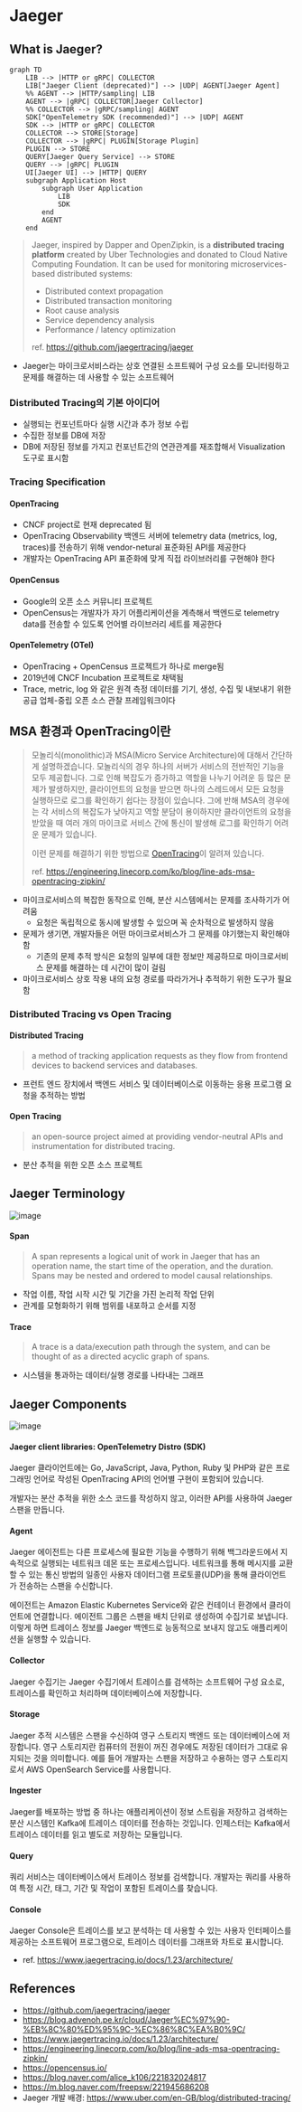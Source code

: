 # Jaeger
## What is Jaeger?
```mermaid
graph TD
    LIB --> |HTTP or gRPC| COLLECTOR
    LIB["Jaeger Client (deprecated)"] --> |UDP| AGENT[Jaeger Agent]
    %% AGENT --> |HTTP/sampling| LIB
    AGENT --> |gRPC| COLLECTOR[Jaeger Collector]
    %% COLLECTOR --> |gRPC/sampling| AGENT
    SDK["OpenTelemetry SDK (recommended)"] --> |UDP| AGENT
    SDK --> |HTTP or gRPC| COLLECTOR
    COLLECTOR --> STORE[Storage]
    COLLECTOR --> |gRPC| PLUGIN[Storage Plugin]
    PLUGIN --> STORE
    QUERY[Jaeger Query Service] --> STORE
    QUERY --> |gRPC| PLUGIN
    UI[Jaeger UI] --> |HTTP| QUERY
    subgraph Application Host
        subgraph User Application
            LIB
            SDK
        end
        AGENT
    end
```
> Jaeger, inspired by Dapper and OpenZipkin, is a **distributed tracing platform** created by Uber Technologies and donated to Cloud Native Computing Foundation. It can be used for monitoring microservices-based distributed systems:
> - Distributed context propagation
> - Distributed transaction monitoring
> - Root cause analysis
> - Service dependency analysis
> - Performance / latency optimization
> 
> ref. https://github.com/jaegertracing/jaeger

- Jaeger는 마이크로서비스라는 상호 연결된 소프트웨어 구성 요소를 모니터링하고 문제를 해결하는 데 사용할 수 있는 소프트웨어

### Distributed Tracing의 기본 아이디어
- 실행되는 컨포넌트마다 실행 시간과 추가 정보 수립
- 수집한 정보를 DB에 저장
- DB에 저장된 정보를 가지고 컨포넌트간의 연관관계를 재조합해서 Visualization 도구로 표시함

### Tracing Specification
#### OpenTracing
- CNCF project로 현재 deprecated 됨
- OpenTracing Observability 백엔드 서버에 telemetry data (metrics, log, traces)를 전송하기 위해 vendor-netural 표준화된 API를 제공한다
- 개발자는 OpenTracing API 표준화에 맞게 직접 라이브러리를 구현해야 한다

#### OpenCensus
- Google의 오픈 소스 커뮤니티 프로젝트
- OpenCensus는 개발자가 자기 어플리케이션을 계측해서 백엔드로 telemetry data를 전송할 수 있도록 언어별 라이브러리 세트를 제공한다

#### OpenTelemetry (OTel)
- OpenTracing + OpenCensus 프로젝트가 하나로 merge됨
- 2019년에 CNCF Incubation 프로젝트로 채택됨
- Trace, metric, log 와 같은 원격 측정 데이터를 기기, 생성, 수집 및 내보내기 위한 공급 업체-중립 오픈 소스 관찰 프레임워크이다

## MSA 환경과 OpenTracing이란
> 모놀리식(monolithic)과 MSA(Micro Service Architecture)에 대해서 간단하게 설명하겠습니다. 모놀리식의 경우 하나의 서버가 서비스의 전반적인 기능을 모두 제공합니다. 그로 인해 복잡도가 증가하고 역할을 나누기 어려운 등 많은 문제가 발생하지만, 클라이언트의 요청을 받으면 하나의 스레드에서 모든 요청을 실행하므로 로그를 확인하기 쉽다는 장점이 있습니다. 그에 반해 MSA의 경우에는 각 서비스의 복잡도가 낮아지고 역할 분담이 용이하지만 클라이언트의 요청을 받았을 때 여러 개의 마이크로 서비스 간에 통신이 발생해 로그를 확인하기 어려운 문제가 있습니다.
> 
> 이런 문제를 해결하기 위한 방법으로 [OpenTracing](https://medium.com/opentracing/towards-turnkey-distributed-tracing-5f4297d1736)이 알려져 있습니다.
>
> ref. https://engineering.linecorp.com/ko/blog/line-ads-msa-opentracing-zipkin/

- 마이크로서비스의 복잡한 동작으로 인해, 분산 시스템에서는 문제를 조사하기가 어려움
  - 요청은 독립적으로 동시에 발생할 수 있으며 꼭 순차적으로 발생하지 않음
- 문제가 생기면, 개발자들은 어떤 마이크로서비스가 그 문제를 야기했는지 확인해야 함
  - 기존의 문제 추적 방식은 요청의 일부에 대한 정보만 제공하므로 마이크로서비스 문제를 해결하는 데 시간이 많이 걸림
- 마이크로서비스 상호 작용 내의 요청 경로를 따라가거나 추적하기 위한 도구가 필요함

### Distributed Tracing vs Open Tracing
#### Distributed Tracing
> a method of tracking application requests as they flow from frontend devices to backend services and databases.

- 프런트 엔드 장치에서 백엔드 서비스 및 데이터베이스로 이동하는 응용 프로그램 요청을 추적하는 방법

#### Open Tracing
> an open-source project aimed at providing vendor-neutral APIs and instrumentation for distributed tracing.

- 분산 추적을 위한 오픈 소스 프로젝트

## Jaeger Terminology

![image](https://blog.advenoh.pe.kr/static/7afb122c2dae5bcaf23fb1d36e615548/d9199/OpenTracing1.png)

#### Span
> A span represents a logical unit of work in Jaeger that has an operation name, the start time of the operation, and the duration. Spans may be nested and ordered to model causal relationships.

- 작업 이름, 작업 시작 시간 및 기간을 가진 논리적 작업 단위
- 관계를 모형화하기 위해 범위를 내포하고 순서를 지정

#### Trace
> A trace is a data/execution path through the system, and can be thought of as a directed acyclic graph of spans.

- 시스템을 통과하는 데이터/실행 경로를 나타내는 그래프

## Jaeger Components

![image](https://blog.advenoh.pe.kr/static/50a4430ef8dd2ae382a15df86e47b9c0/d9199/architecture-v1.png)

#### Jaeger client libraries: OpenTelemetry Distro (SDK)
Jaeger 클라이언트에는 Go, JavaScript, Java, Python, Ruby 및 PHP와 같은 프로그래밍 언어로 작성된 OpenTracing API의 언어별 구현이 포함되어 있습니다.

개발자는 분산 추적을 위한 소스 코드를 작성하지 않고, 이러한 API를 사용하여 Jaeger 스팬을 만듭니다.

#### Agent
Jaeger 에이전트는 다른 프로세스에 필요한 기능을 수행하기 위해 백그라운드에서 지속적으로 실행되는 네트워크 데몬 또는 프로세스입니다. 네트워크를 통해 메시지를 교환할 수 있는 통신 방법의 일종인 사용자 데이터그램 프로토콜(UDP)을 통해 클라이언트가 전송하는 스팬을 수신합니다.

에이전트는 Amazon Elastic Kubernetes Service와 같은 컨테이너 환경에서 클라이언트에 연결합니다. 에이전트 그룹은 스팬을 배치 단위로 생성하여 수집기로 보냅니다. 이렇게 하면 트레이스 정보를 Jaeger 백엔드로 능동적으로 보내지 않고도 애플리케이션을 실행할 수 있습니다.

#### Collector
Jaeger 수집기는 Jaeger 수집기에서 트레이스를 검색하는 소프트웨어 구성 요소로, 트레이스를 확인하고 처리하며 데이터베이스에 저장합니다.

#### Storage
Jaeger 추적 시스템은 스팬을 수신하여 영구 스토리지 백엔드 또는 데이터베이스에 저장합니다. 영구 스토리지란 컴퓨터의 전원이 꺼진 경우에도 저장된 데이터가 그대로 유지되는 것을 의미합니다. 예를 들어 개발자는 스팬을 저장하고 수용하는 영구 스토리지로서 AWS OpenSearch Service를 사용합니다.

#### Ingester
Jaeger를 배포하는 방법 중 하나는 애플리케이션이 정보 스트림을 저장하고 검색하는 분산 시스템인 Kafka에 트레이스 데이터를 전송하는 것입니다. 인제스터는 Kafka에서 트레이스 데이터를 읽고 별도로 저장하는 모듈입니다.

#### Query
쿼리 서비스는 데이터베이스에서 트레이스 정보를 검색합니다. 개발자는 쿼리를 사용하여 특정 시간, 태그, 기간 및 작업이 포함된 트레이스를 찾습니다.

#### Console
Jaeger Console은 트레이스를 보고 분석하는 데 사용할 수 있는 사용자 인터페이스를 제공하는 소프트웨어 프로그램으로, 트레이스 데이터를 그래프와 차트로 표시합니다. 

- ref. https://www.jaegertracing.io/docs/1.23/architecture/

## References
- https://github.com/jaegertracing/jaeger
- https://blog.advenoh.pe.kr/cloud/Jaeger%EC%97%90-%EB%8C%80%ED%95%9C-%EC%86%8C%EA%B0%9C/
- https://www.jaegertracing.io/docs/1.23/architecture/
- https://engineering.linecorp.com/ko/blog/line-ads-msa-opentracing-zipkin/
- https://opencensus.io/
- https://blog.naver.com/alice_k106/221832024817
- https://m.blog.naver.com/freepsw/221945686208
- Jaeger 개발 배경: https://www.uber.com/en-GB/blog/distributed-tracing/